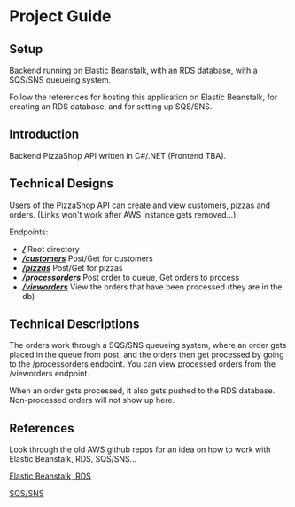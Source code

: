 # Project Guide

## Setup
Backend running on Elastic Beanstalk, with an RDS database, with a SQS/SNS queueing system.

Follow the references for hosting this application on Elastic Beanstalk, for creating an RDS database,
and for setting up SQS/SNS.

## Introduction
Backend PizzaShop API written in C#/.NET (Frontend TBA).

## Technical Designs
Users of the PizzaShop API can create and view customers, pizzas and orders. (Links won't work
after AWS instance gets removed...)

Endpoints:

+ ***[/](http://aws-day-5-tvaltn-api-env.eba-js3ghmsk.eu-north-1.elasticbeanstalk.com/)*** Root directory
+ ***[/customers](http://aws-day-5-tvaltn-api-env.eba-js3ghmsk.eu-north-1.elasticbeanstalk.com/customers)*** Post/Get for customers
+ ***[/pizzas](http://aws-day-5-tvaltn-api-env.eba-js3ghmsk.eu-north-1.elasticbeanstalk.com/pizzas)*** Post/Get for pizzas
+ ***[/processorders](http://aws-day-5-tvaltn-api-env.eba-js3ghmsk.eu-north-1.elasticbeanstalk.com/processorders)*** Post order to queue, Get orders to process
+ ***[/vieworders](http://aws-day-5-tvaltn-api-env.eba-js3ghmsk.eu-north-1.elasticbeanstalk.com/vieworders)*** View the orders that have been processed (they are in the db)

## Technical Descriptions
The orders work through a SQS/SNS queueing system, where an order gets placed in the queue from post, and the orders
then get processed by going to the /processorders endpoint. You can view processed orders from the /vieworders endpoint.

When an order gets processed, it also gets pushed to the RDS database. Non-processed orders will not show up here.

## References
Look through the old AWS github repos for an idea on how to work with Elastic Beanstalk, RDS, SQS/SNS...

[Elastic Beanstalk, RDS](https://github.com/boolean-uk/csharp-cloud-aws-day-1)

[SQS/SNS](https://github.com/boolean-uk/csharp-cloud-aws-day-4)
